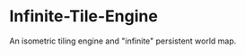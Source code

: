 Infinite-Tile-Engine
====================

An isometric tiling engine and "infinite" persistent world map.